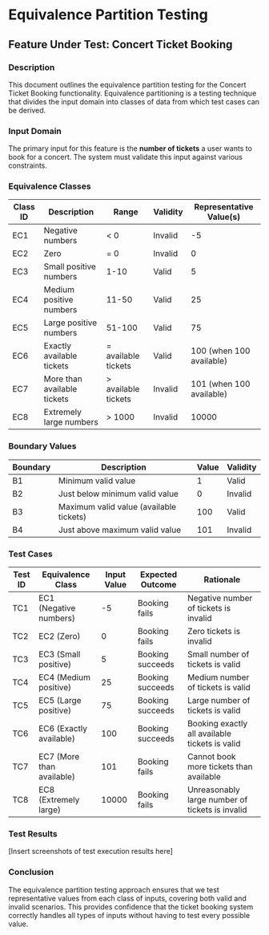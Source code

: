 # Equivalence Partition Testing

## Feature Under Test: Concert Ticket Booking

### Description
This document outlines the equivalence partition testing for the Concert Ticket Booking functionality. Equivalence partitioning is a testing technique that divides the input domain into classes of data from which test cases can be derived.

### Input Domain
The primary input for this feature is the **number of tickets** a user wants to book for a concert. The system must validate this input against various constraints.

### Equivalence Classes

| Class ID | Description | Range | Validity | Representative Value(s) |
|----------|-------------|-------|----------|-------------------------|
| EC1 | Negative numbers | < 0 | Invalid | -5 |
| EC2 | Zero | = 0 | Invalid | 0 |
| EC3 | Small positive numbers | 1-10 | Valid | 5 |
| EC4 | Medium positive numbers | 11-50 | Valid | 25 |
| EC5 | Large positive numbers | 51-100 | Valid | 75 |
| EC6 | Exactly available tickets | = available tickets | Valid | 100 (when 100 available) |
| EC7 | More than available tickets | > available tickets | Invalid | 101 (when 100 available) |
| EC8 | Extremely large numbers | > 1000 | Invalid | 10000 |

### Boundary Values

| Boundary | Description | Value | Validity |
|----------|-------------|-------|----------|
| B1 | Minimum valid value | 1 | Valid |
| B2 | Just below minimum valid value | 0 | Invalid |
| B3 | Maximum valid value (available tickets) | 100 | Valid |
| B4 | Just above maximum valid value | 101 | Invalid |

### Test Cases

| Test ID | Equivalence Class | Input Value | Expected Outcome | Rationale |
|---------|-------------------|-------------|------------------|-----------|
| TC1 | EC1 (Negative numbers) | -5 | Booking fails | Negative number of tickets is invalid |
| TC2 | EC2 (Zero) | 0 | Booking fails | Zero tickets is invalid |
| TC3 | EC3 (Small positive) | 5 | Booking succeeds | Small number of tickets is valid |
| TC4 | EC4 (Medium positive) | 25 | Booking succeeds | Medium number of tickets is valid |
| TC5 | EC5 (Large positive) | 75 | Booking succeeds | Large number of tickets is valid |
| TC6 | EC6 (Exactly available) | 100 | Booking succeeds | Booking exactly all available tickets is valid |
| TC7 | EC7 (More than available) | 101 | Booking fails | Cannot book more tickets than available |
| TC8 | EC8 (Extremely large) | 10000 | Booking fails | Unreasonably large number of tickets is invalid |

### Test Results

[Insert screenshots of test execution results here]

### Conclusion

The equivalence partition testing approach ensures that we test representative values from each class of inputs, covering both valid and invalid scenarios. This provides confidence that the ticket booking system correctly handles all types of inputs without having to test every possible value.
